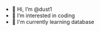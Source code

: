 - 👋 Hi, I’m @dust1
- 👀 I’m interested in coding
- 🌱 I'm currently learning database

<!---
- 💞️ I’m looking to collaborate on ...
dust1/dust1 is a ✨ special ✨ repository because its `README.md` (this file) appears on your GitHub profile.
You can click the Preview link to take a look at your changes.
--->
